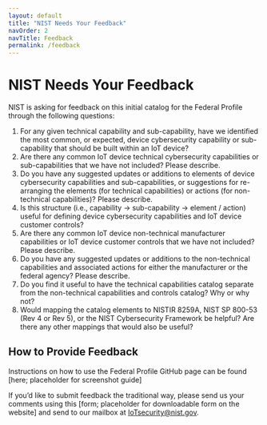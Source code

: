 ```yaml
---
layout: default
title: "NIST Needs Your Feedback"
navOrder: 2
navTitle: Feedback
permalink: /feedback
---
```


# NIST Needs Your Feedback

NIST is asking for feedback on this initial catalog for the Federal Profile through the following questions:

1. For any given technical capability and sub-capability, have we identified the most common, or expected, device cybersecurity capability or sub-capability that should be built within an IoT device?
2. Are there any common IoT device technical cybersecurity capabilities or sub-capabilities that we have not included? Please describe.
3. Do you have any suggested updates or additions to elements of device cybersecurity capabilities and sub-capabilities, or suggestions for re-arranging the elements (for technical capabilities) or actions (for non-technical capabilities)? Please describe.
4. Is this structure (i.e., capability -> sub-capability -> element / action) useful for defining device cybersecurity capabilities and IoT device customer controls?
5. Are there any common IoT device non-technical manufacturer capabilities or IoT device customer controls that we have not included? Please describe.
6. Do you have any suggested updates or additions to the non-technical capabilities and associated actions for either the manufacturer or the federal agency? Please describe.
7. Do you find it useful to have the technical capabilities catalog separate from the non-technical capabilities and controls catalog? Why or why not?
8. Would mapping the catalog elements to NISTIR 8259A, NIST SP 800-53 (Rev 4 or Rev 5), or the NIST Cybersecurity Framework be helpful? Are there any other mappings that would also be useful?

## How to Provide Feedback

Instructions on how to use the Federal Profile GitHub page can be found [here; placeholder for screenshot guide]

If you’d like to submit feedback the traditional way, please send us your comments using this [form; placeholder for downloadable form on the website] and send to our mailbox at <IoTsecurity@nist.gov>.
